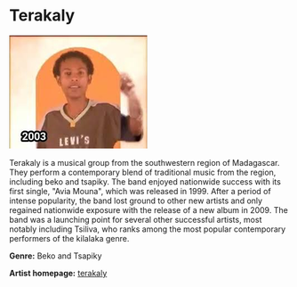 # Terakaly

![terakaly](terakaly.jpg)

Terakaly is a musical group from the southwestern region of Madagascar. They perform a contemporary blend of traditional music from the region, including beko and tsapiky. The band enjoyed nationwide success with its first single, "Avia Mouna", which was released in 1999. After a period of intense popularity, the band lost ground to other new artists and only regained nationwide exposure with the release of a new album in 2009. The band was a launching point for several other successful artists, most notably including Tsiliva, who ranks among the most popular contemporary performers of the kilalaka genre.

**Genre:** Beko and Tsapiky

**Artist homepage:** [terakaly](https://web.facebook.com/hirannyomaliko/?_rdc=1&_rdr)
